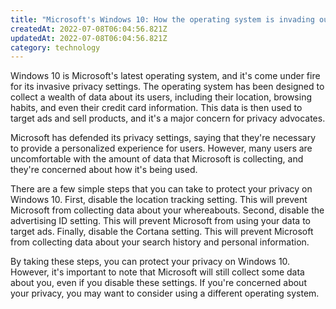 ```yaml
---
title: "Microsoft's Windows 10: How the operating system is invading our privacy"
createdAt: 2022-07-08T06:04:56.821Z
updatedAt: 2022-07-08T06:04:56.821Z
category: technology
---
```


Windows 10 is Microsoft's latest operating system, and it's come under fire for its invasive privacy settings. The operating system has been designed to collect a wealth of data about its users, including their location, browsing habits, and even their credit card information. This data is then used to target ads and sell products, and it's a major concern for privacy advocates.

Microsoft has defended its privacy settings, saying that they're necessary to provide a personalized experience for users. However, many users are uncomfortable with the amount of data that Microsoft is collecting, and they're concerned about how it's being used.

There are a few simple steps that you can take to protect your privacy on Windows 10. First, disable the location tracking setting. This will prevent Microsoft from collecting data about your whereabouts. Second, disable the advertising ID setting. This will prevent Microsoft from using your data to target ads. Finally, disable the Cortana setting. This will prevent Microsoft from collecting data about your search history and personal information.

By taking these steps, you can protect your privacy on Windows 10. However, it's important to note that Microsoft will still collect some data about you, even if you disable these settings. If you're concerned about your privacy, you may want to consider using a different operating system.
